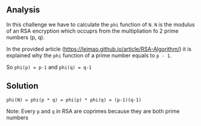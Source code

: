 ## Analysis
In this challenge we have to calculate the `phi` function of `N`. `N` is the modulus of an RSA encryption which occuprs from the multipliation fo 2 prime numbers (p, q). 

In the provided article (https://leimao.github.io/article/RSA-Algorithm/) it is explained why the `phi` function of a prime number equals to `p - 1`. 

So `phi(p) = p-1` and `phi(q) = q-1`

## Solution
`phi(N) = phi(p * q) = phi(p) * phi(q) = (p-1)(q-1)`

Note: Every `p` and `q` in RSA are coprimes because they are both prime numbers